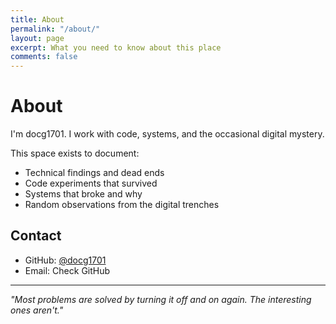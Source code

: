 ```yaml
---
title: About
permalink: "/about/"
layout: page
excerpt: What you need to know about this place
comments: false
---
```


# About

I'm docg1701. I work with code, systems, and the occasional digital mystery.

This space exists to document:

- Technical findings and dead ends
- Code experiments that survived
- Systems that broke and why
- Random observations from the digital trenches

## Contact

- GitHub: [@docg1701](https://github.com/docg1701)
- Email: Check GitHub

---

*"Most problems are solved by turning it off and on again. The interesting ones aren't."*